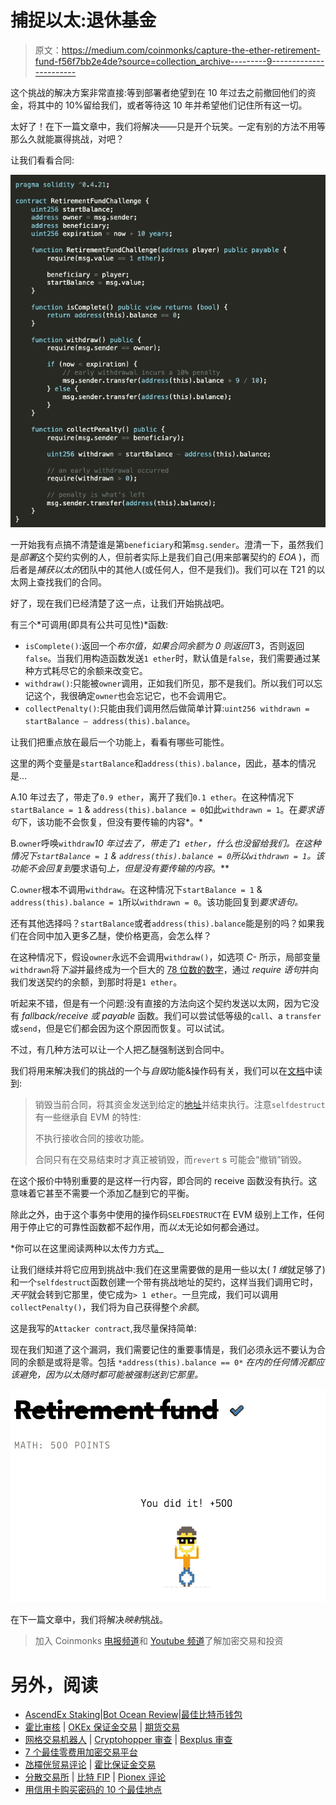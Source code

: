 # 捕捉以太:退休基金

> 原文：<https://medium.com/coinmonks/capture-the-ether-retirement-fund-f56f7bb2e4de?source=collection_archive---------9----------------------->

这个挑战的解决方案非常直接:等到部署者绝望到在 10 年过去之前撤回他们的资金，将其中的 10%留给我们，或者等待这 10 年并希望他们记住所有这一切。

太好了！在下一篇文章中，我们将解决——只是开个玩笑。一定有别的方法不用等那么久就能赢得挑战，对吧？

让我们看看合同:

![](img/08426b71b19aec2d8018fc678b67c53b.png)

一开始我有点搞不清楚谁是第`beneficiary`和第`msg.sender`。澄清一下，虽然我们是*部署*这个契约实例的人，但前者实际上是我们自己(用来部署契约的 *EOA* )，而后者是*捕获以太的*团队中的其他人(或任何人，但不是我们)。我们可以在 T21 的以太网上查找我们的合同。

好了，现在我们已经清楚了这一点，让我们开始挑战吧。

有三个*可调用(即具有公共可见性)*函数:

*   `isComplete()`:返回一个*布尔值，如果合同余额为 0 则返回*T3，否则返回`false`。当我们用构造函数发送`1 ether`时，默认值是`false`，我们需要通过某种方式耗尽它的余额来改变它。
*   `withdraw()`:只能被`owner`调用，正如我们所见，那不是我们。所以我们可以忘记这个，我很确定`owner`也会忘记它，也不会调用它。
*   `collectPenalty()`:只能由我们调用然后做简单计算:`uint256 withdrawn = startBalance — address(this).balance`。

让我们把重点放在最后一个功能上，看看有哪些可能性。

这里的两个变量是`startBalance`和`address(this).balance`，因此，基本的情况是…

A.10 年过去了，带走了`0.9 ether`，离开了我们`0.1 ether`。在这种情况下`startBalance = 1` & `address(this).balance = 0`如此`withdrawn = 1`。在*要求语句*下，该功能不会恢复，但没有要传输的内容*。*

B.`owner`呼唤`withdraw`*10 年过去了，带走了`1 ether`，什么也没留给我们。在这种情况下`startBalance = 1` & `address(this).balance = 0`所以`withdrawn = 1`。该功能不会回复到*要求语句*上，但是没有要传输的内容*。**

C.`owner`根本不调用`withdraw`。在这种情况下`startBalance = 1` & `address(this).balance = 1`所以`withdrawn = 0`。该功能回复到*要求语句。*

还有其他选择吗？`startBalance`或者`address(this).balance`能是别的吗？如果我们在合同中加入更多乙醚，使价格更高，会怎么样？

在这种情况下，假设`owner`永远不会调用`withdraw()`，如选项 *C-* 所示，局部变量`withdrawn`将*下溢*并最终成为一个巨大的 [78 位数的数字](/coinmonks/eli5-uint256-in-solidity-a16f22942166)，通过 *require 语句*并向我们发送契约的余额，到那时将是`1 ether`。

听起来不错，但是有一个问题:没有直接的方法向这个契约发送以太网，因为它没有 *fallback/receive 或 payable* 函数。我们可以尝试低等级的`call`、a `transfer`或`send`，但是它们都会因为这个原因而恢复。可以试试。

不过，有几种方法可以让一个人把乙醚强制送到合同中。

我们将用来解决我们的挑战的一个与*自毁*功能&操作码有关，我们可以在[文档](https://docs.soliditylang.org/en/develop/units-and-global-variables.html#contract-related)中读到:

> 销毁当前合同，将其资金发送到给定的[地址](https://docs.soliditylang.org/en/develop/types.html#address)并结束执行。注意`selfdestruct`有一些继承自 EVM 的特性:
> 
> 不执行接收合同的接收功能。
> 
> 合同只有在交易结束时才真正被销毁，而`revert` s 可能会“撤销”销毁。

在这个报价中特别重要的是这样一行内容，即合同的 receive 函数没有执行。这意味着它甚至不需要一个添加乙醚到它的平衡。

除此之外，由于这个事务中使用的操作码`SELFDESTRUCT`在 EVM 级别上工作，任何用于停止它的可靠性函数都不起作用，而*以太*无论如何都会通过。

*你可以在这里阅读两种以太传力方式[。](https://consensys.github.io/smart-contract-best-practices/attacks/force-feeding/)

让我们继续并将它应用到挑战中:我们在这里需要做的是用一些以太( *1 维*就足够了)和一个`selfdestruct`函数创建一个带有挑战地址的契约，这样当我们调用它时，*天平*就会转到它那里，使它成为`> 1 ether`。一旦完成，我们可以调用`collectPenalty()`，我们将为自己获得整个*余额*。

这是我写的`Attacker contract`,我尽量保持简单:

现在我们知道了这个漏洞，我们需要记住的重要事情是，我们必须永远不要认为合同的余额是或将是零。包括 `*address(this).balance == 0*` *在内的任何情况都应该避免，因为以太随时都可能被强制送到它那里。*

![](img/0d9282607ca4615b16da431ec3eab70d.png)

在下一篇文章中，我们将解决*映射*挑战。

> 加入 Coinmonks [电报频道](https://t.me/coincodecap)和 [Youtube 频道](https://www.youtube.com/c/coinmonks/videos)了解加密交易和投资

# 另外，阅读

*   [AscendEx Staking](https://coincodecap.com/ascendex-staking)|[Bot Ocean Review](https://coincodecap.com/bot-ocean-review)|[最佳比特币钱包](https://coincodecap.com/bitcoin-wallets-india)
*   [霍比审核](https://coincodecap.com/huobi-review) | [OKEx 保证金交易](https://coincodecap.com/okex-margin-trading) | [期货交易](https://coincodecap.com/futures-trading)
*   [网格交易机器人](https://coincodecap.com/grid-trading) | [Cryptohopper 审查](/coinmonks/cryptohopper-review-a388ff5bae88) | [Bexplus 审查](https://coincodecap.com/bexplus-review)
*   [7 个最佳零费用加密交易平台](https://coincodecap.com/zero-fee-crypto-exchanges)
*   [氹欞侊贸易评论](https://coincodecap.com/anny-trade-review) | [霍比保证金交易](/coinmonks/huobi-margin-trading-b3b06cdc1519)
*   [分散交易所](https://coincodecap.com/what-are-decentralized-exchanges) | [比特 FIP](https://coincodecap.com/bitbns-fip) | [Pionex 评论](https://coincodecap.com/pionex-review-exchange-with-crypto-trading-bot)
*   [用信用卡购买密码的 10 个最佳地点](https://coincodecap.com/buy-crypto-with-credit-card)